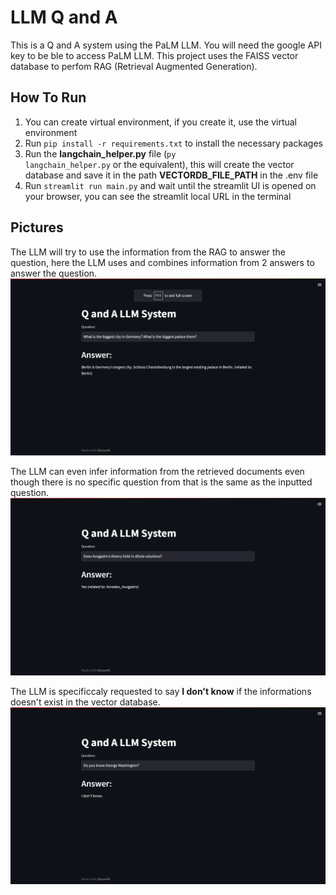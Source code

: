 # LLM Q and A

This is a Q and A system using the PaLM LLM. You will need the google API key to be ble to access PaLM LLM. This project uses the FAISS vector database to perfom RAG (Retrieval Augmented Generation).

## How To Run
1. You can create virtual environment, if you create it, use the virtual environment
2. Run <code>pip install -r requirements.txt</code> to install the necessary packages
3. Run the <b>langchain_helper.py</b> file (<code>py langchain_helper.py</code> or the equivalent), this will create the vector database and save it in the path <b>VECTORDB_FILE_PATH</b> in the .env file
3. Run <code>streamlit run main.py</code> and wait until the streamlit UI is opened on your browser, you can see the streamlit local URL in the terminal

## Pictures
The LLM will try to use the information from the RAG to answer the question, here the LLM uses and combines information from 2 answers to answer the question.
![Combining 2 answers](https://github.com/davidkarelh/Basic-Q-and-A-LLM/blob/master/pictures/Biggest%20Palace%20in%20Germany.png)

The LLM can even infer information from the retrieved documents even though there is no specific question from that is the same as the inputted question.
![Inferring information](https://github.com/davidkarelh/Basic-Q-and-A-LLM/blob/master/pictures/Dilute%20Solution.png)

The LLM is specificcaly requested to say <b>I don't know</b> if the informations doesn't exist in the vector database.
![Information doesn't exist](https://github.com/davidkarelh/Basic-Q-and-A-LLM/blob/master/pictures/George%20Washington.png)